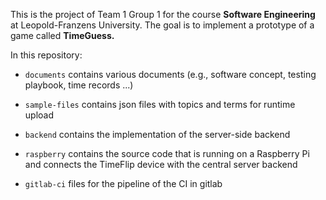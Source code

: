 This is the project of Team 1 Group 1 for the course **Software Engineering** at Leopold-Franzens
University. The goal is to implement a prototype of a game called **TimeGuess.**

In this repository:

- `documents` contains various documents (e.g., software concept, testing playbook, time records ...)

- `sample-files` contains json files with topics and terms for runtime upload

- `backend` contains the implementation of the server-side backend

- `raspberry` contains the source code that is running on a Raspberry Pi and connects the TimeFlip
  device with the central server backend

- `gitlab-ci` files for the pipeline of the CI in gitlab
